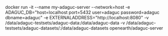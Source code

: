 docker run -it   --name my-adaguc-server   --network=host   -e ADAGUC_DB="host=localhost port=5432 user=adaguc password=adaguc dbname=adaguc"   -e EXTERNALADDRESS="http://localhost:8080"   -v /data/adaguc-testsets/adaguc-data:/data/adaguc-data   -v /data/adaguc-testsets/adaguc-datasets/:/data/adaguc-datasets openearth/adaguc-server